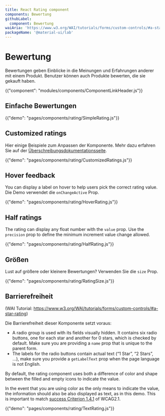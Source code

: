 ```yaml
---
title: React Rating component
components: Bewertung
githubLabel:
  component: Bewertung
waiAria: 'https://www.w3.org/WAI/tutorials/forms/custom-controls/#a-star-rating'
packageName: '@material-ui/lab'
---
```


# Bewertung

<p class="description">Bewertungen geben Einblicke in die Meinungen und Erfahrungen anderer mit einem Produkt. Benutzer können auch Produkte bewerten, die sie gekauft haben.</p>

{{"component": "modules/components/ComponentLinkHeader.js"}}

## Einfache Bewertungen

{{"demo": "pages/components/rating/SimpleRating.js"}}

## Customized ratings

Hier einige Beispiele zum Anpassen der Komponente. Mehr dazu erfahren Sie auf der [Überschreibungsdokumentationsseite](/customization/components/).

{{"demo": "pages/components/rating/CustomizedRatings.js"}}

## Hover feedback

You can display a label on hover to help users pick the correct rating value. Die Demo verwendet die `onChangeActive` Prop.

{{"demo": "pages/components/rating/HoverRating.js"}}

## Half ratings

The rating can display any float number with the `value` prop. Use the `precision` prop to define the minimum increment value change allowed.

{{"demo": "pages/components/rating/HalfRating.js"}}

## Größen

Lust auf größere oder kleinere Bewertungen? Verwenden Sie die `size` Prop.

{{"demo": "pages/components/rating/RatingSize.js"}}

## Barrierefreiheit

(WAI Tutorial: https://www.w3.org/WAI/tutorials/forms/custom-controls/#a-star-rating)

Die Barrierefreiheit dieser Komponente setzt voraus:

- A radio group is used with its fields visually hidden. It contains six radio buttons, one for each star and another for 0 stars, which is checked by default. Make sure you are providing a `name` prop that is unique to the parent form.
- The labels for the radio buttons contain actual text (“1 Star”, “2 Stars”, …), make sure you provide a `getLabelText` prop when the page language is not English.

By default, the rating component uses both a difference of color and shape between the filled and empty icons to indicate the value.

In the event that you are using color as the only means to indicate the value, the information should also be also displayed as text, as in this demo. This is important to match [success Criterion 1.4.1](https://www.w3.org/TR/WCAG21/#use-of-color) of WCAG2.1.

{{"demo": "pages/components/rating/TextRating.js"}}
